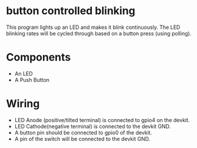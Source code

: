 # button controlled blinking

This program lights up an LED and makes it blink continuously. The LED blinking rates will be cycled through based on a button press (using polling).

# Components
- An LED
- A Push Button

# Wiring
- LED Anode (positive/tilted terminal) is connected to gpio4 on the devkit.
- LED Cathode(negative terminal) is connected to the devkit GND.
- A button pin should be connected to gpio0 of the devkit. 
- A pin of the switch will be connected to the devkit GND.